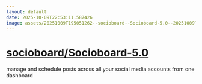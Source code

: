 ```yaml
---
layout: default
date: 2025-10-09T22:53:11.587426
image: assets/20251009T195051262--socioboard--Socioboard-5.0--20251009T200152608--cropped.png
---
```


# [socioboard/Socioboard-5.0](https://github.com/socioboard/Socioboard-5.0)

manage and schedule posts across all your social media accounts from one dashboard
